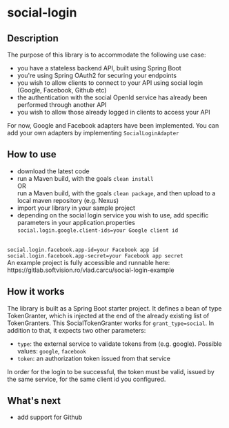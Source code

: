 # social-login
## Description
The purpose of this library is to accommodate the following use case:
- you have a stateless backend API, built using Spring Boot
- you're using Spring OAuth2 for securing your endpoints
- you wish to allow clients to connect to your API using social login (Google, Facebook, Github etc)
- the authentication with the social OpenId service has already been performed through another API
- you wish to allow those already logged in clients to access your API

For now, Google and Facebook adapters have been implemented.
You can add your own adapters by implementing <code>SocialLoginAdapter</code>

## How to use
- download the latest code
- run a Maven build, with the goals <code>clean install</code><br>
OR<br>
run a Maven build, with the goals <code>clean package</code>, and then upload to a local maven repository (e.g. Nexus)
- import your library in your sample project
- depending on the social login service you wish to use, add specific parameters in your application.properties<br>
<code>social.login.google.client-ids=your Google client id</code>
<br>
<code>social.login.facebook.app-id=your Facebook app id</code>
<code>social.login.facebook.app-secret=your Facebook app secret</code>
<br>
An example project is fully accessible and runnable here: https://gitlab.softvision.ro/vlad.carcu/social-login-example

## How it works
The library is built as a Spring Boot starter project.
It defines a bean of type TokenGranter, which is injected at the end of the already existing list of TokenGranters.
This SocialTokenGranter works for <code>grant_type=social</code>. In addition to that, it expects two other parameters:
- <code>type</code>: the external service to validate tokens from (e.g. google). Possible values: <code>google</code>, <code>facebook</code>
- <code>token</code>: an authorization token issued from that service

In order for the login to be successful, the token must be valid, issued by the same service, for the same client id you configured. 

## What's next
- add support for Github